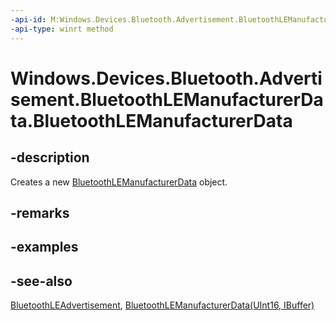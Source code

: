 ```yaml
---
-api-id: M:Windows.Devices.Bluetooth.Advertisement.BluetoothLEManufacturerData.#ctor
-api-type: winrt method
---
```


<!-- Method syntax
public BluetoothLEManufacturerData()
-->

# Windows.Devices.Bluetooth.Advertisement.BluetoothLEManufacturerData.BluetoothLEManufacturerData

## -description
Creates a new [BluetoothLEManufacturerData](bluetoothlemanufacturerdata.md) object.

## -remarks

## -examples

## -see-also
[BluetoothLEAdvertisement](bluetoothleadvertisement.md), [BluetoothLEManufacturerData(UInt16, IBuffer)](bluetoothlemanufacturerdata_bluetoothlemanufacturerdata_1489238939.md)